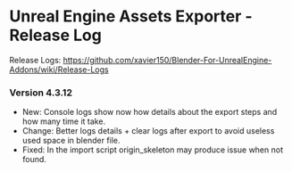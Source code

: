 # Unreal Engine Assets Exporter - Release Log
Release Logs: https://github.com/xavier150/Blender-For-UnrealEngine-Addons/wiki/Release-Logs

### Version 4.3.12

- New: Console logs show now how details about the export steps and how many time it take.
- Change: Better logs details + clear logs after export to avoid useless used space in blender file.
- Fixed: In the import script origin_skeleton may produce issue when not found.